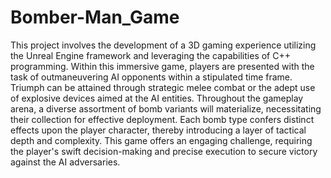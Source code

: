 # Bomber-Man_Game

This project involves the development of a 3D gaming experience utilizing the Unreal Engine framework and leveraging the capabilities of C++ programming. Within this immersive game, players are presented with the task of outmaneuvering AI opponents within a stipulated time frame. Triumph can be attained through strategic melee combat or the adept use of explosive devices aimed at the AI entities. Throughout the gameplay arena, a diverse assortment of bomb variants will materialize, necessitating their collection for effective deployment. Each bomb type confers distinct effects upon the player character, thereby introducing a layer of tactical depth and complexity. This game offers an engaging challenge, requiring the player's swift decision-making and precise execution to secure victory against the AI adversaries.
